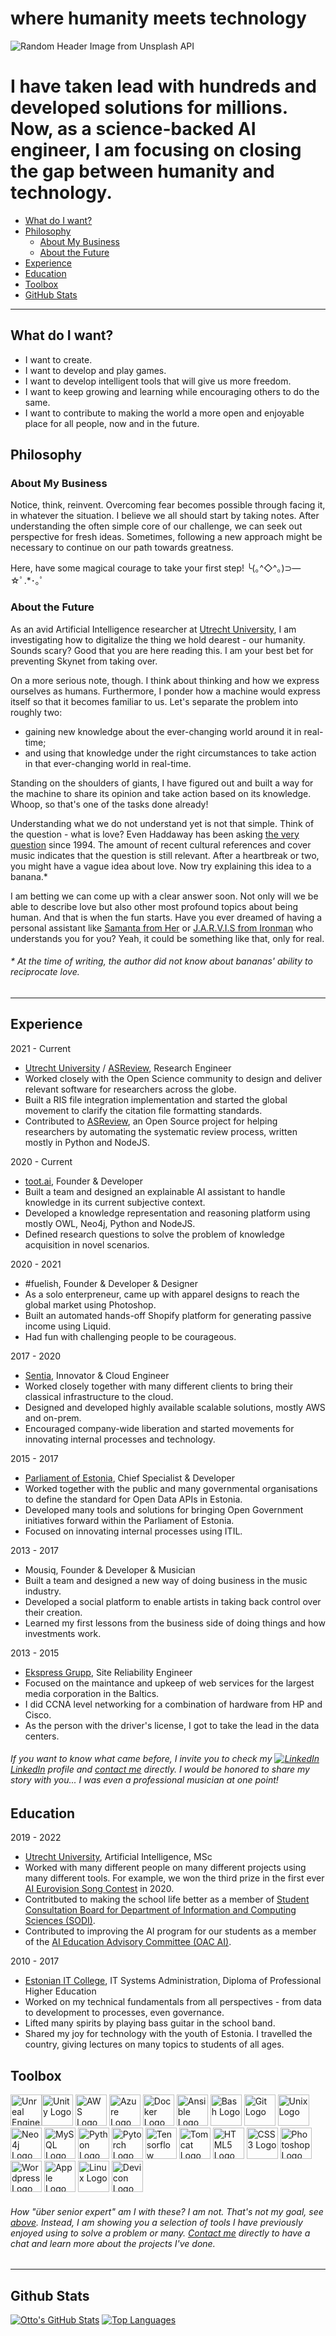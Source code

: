 # where humanity meets technology
![Random Header Image from Unsplash API](https://source.unsplash.com/1000x200/?humanity,technology,gaming,ai)
# I have taken lead with hundreds and developed solutions for millions. Now, as a science-backed AI engineer, I am focusing on closing the gap between humanity and technology.

- [What do I want?](#what-do-i-want)
- [Philosophy](#philosophy)
  - [About My Business](#about-my-business)
  - [About the Future](#about-the-future)
- [Experience](#experience)
- [Education](#education)
- [Toolbox](#toolbox)
- [GitHub Stats](#github-stats)

---

## What do I want?
- I want to create.
- I want to develop and play games.
- I want to develop intelligent tools that will give us more freedom.
- I want to keep growing and learning while encouraging others to do the same.
- I want to contribute to making the world a more open and enjoyable place for all people, now and in the future.

## Philosophy

### About My Business
Notice, think, reinvent. Overcoming fear becomes possible through facing it, in whatever the situation. I believe we all should start by taking notes. After understanding the often simple core of our challenge, we can seek out perspective for fresh ideas. Sometimes, following a new approach might be necessary to continue on our path towards greatness.

Here, have some magical courage to take your first step! ╰(｡^◇^｡)⊃—☆ﾟ.*･｡ﾟ

### About the Future
As an avid Artificial Intelligence researcher at [Utrecht University](https://www.uu.nl/masters/en/artificial-intelligence), I am investigating how to digitalize the thing we hold dearest - our humanity. Sounds scary? Good that you are here reading this. I am your best bet for preventing Skynet from taking over.

On a more serious note, though. I think about thinking and how we express ourselves as humans. Furthermore, I ponder how a machine would express itself so that it becomes familiar to us. Let's separate the problem into roughly two:
- gaining new knowledge about the ever-changing world around it in real-time;
- and using that knowledge under the right circumstances to take action in that ever-changing world in real-time.

Standing on the shoulders of giants, I have figured out and built a way for the machine to share its opinion and take action based on its knowledge. Whoop, so that's one of the tasks done already!

Understanding what we do not understand yet is not that simple. Think of the question - what is love? Even Haddaway has been asking [the very question](https://www.youtube.com/watch?v=HEXWRTEbj1I) since 1994. The amount of recent cultural references and cover music indicates that the question is still relevant. After a heartbreak or two, you might have a vague idea about love. Now try explaining this idea to a banana.*

I am betting we can come up with a clear answer soon. Not only will we be able to describe love but also other most profound topics about being human. And that is when the fun starts. Have you ever dreamed of having a personal assistant like [Samanta from Her](https://www.charactour.com/hub/characters/view/Samantha.Her) or [J.A.R.V.I.S from Ironman](https://en.wikipedia.org/wiki/J.A.R.V.I.S.) who understands you for you? Yeah, it could be something like that, only for real.


###### _\* At the time of writing, the author did not know about bananas' ability to reciprocate love._

---

## Experience

2021 - Current 
- [Utrecht University](https://www.uu.nl/en) / [ASReview](https://asreview.nl), Research Engineer
- Worked closely with the Open Science community to design and deliver relevant software for researchers across the globe.
- Built a RIS file integration implementation and started the global movement to clarify the citation file formatting standards.
- Contributed to [ASReview](https://github.com/asreview/asreview), an Open Source project for helping researchers by automating the systematic review process, written mostly in Python and NodeJS.

2020 - Current
- [toot.ai](https://toot-ai.github.io/toot.ai/), Founder & Developer
- Built a team and designed an explainable AI assistant to handle knowledge in its current subjective context.
- Developed a knowledge representation and reasoning platform using mostly OWL, Neo4j, Python and NodeJS.
- Defined research questions to solve the problem of knowledge acquisition in novel scenarios.

2020 - 2021
- #fuelish, Founder & Developer & Designer
- As a solo enterpreneur, came up with apparel designs to reach the global market using Photoshop.
- Built an automated hands-off Shopify platform for generating passive income using Liquid.
- Had fun with challenging people to be courageous.

2017 - 2020
- [Sentia](https://sentia.com), Innovator & Cloud Engineer
- Worked closely together with many different clients to bring their classical infrastructure to the cloud.
- Designed and developed highly available scalable solutions, mostly AWS and on-prem.
- Encouraged company-wide liberation and started movements for innovating internal processes and technology.

2015 - 2017
- [Parliament of Estonia](https://www.riigikogu.ee/en/), Chief Specialist & Developer
- Worked together with the public and many governmental organisations to define the standard for Open Data APIs in Estonia.
- Developed many tools and solutions for bringing Open Government initiatives forward within the Parliament of Estonia.
- Focused on innovating internal processes using ITIL.

2013 - 2017
- Mousiq, Founder & Developer & Musician
- Built a team and designed a new way of doing business in the music industry.
- Developed a social platform to enable artists in taking back control over their creation.
- Learned my first lessons from the business side of doing things and how investments work.

2013 - 2015
- [Ekspress Grupp](https://www.egrupp.ee/en/), Site Reliability Engineer
- Focused on the maintance and upkeep of web services for the largest media corporation in the Baltics.
- I did CCNA level networking for a combination of hardware from HP and Cisco.
- As the person with the driver's license, I got to take the lead in the data centers.

###### _If you want to know what came before, I invite you to check my [![LinkedIn](https://i.stack.imgur.com/gVE0j.png) LinkedIn](https://www.linkedin.com/in/ottomattas/) profile and [contact me](mailto:otto.mattas@eesti.ee) directly. I would be honored to share my story with you... I was even a professional musician at one point!_

## Education

2019 - 2022
- [Utrecht University](https://www.uu.nl/masters/en/artificial-intelligence), Artificial Intelligence, MSc
- Worked with many different people on many different projects using many different tools. For example, we won the third prize in the first ever [AI Eurovision Song Contest](https://www.vprobroadcast.com/titles/ai-songcontest/teams/the-netherlands-1.html) in 2020.
- Contritbuted to making the school life better as a member of [Student Consultation Board for Department of Information and Computing Sciences (SODI)](https://sodi.nl).
- Contributed to improving the AI program for our students as a member of the [AI Education Advisory Committee (OAC AI)](https://students.uu.nl/en/science/artificial-intelligence/contact/education-advisory-committee).

2010 - 2017
- [Estonian IT College](https://taltech.ee/en/itcollege), IT Systems Administration, Diploma of Professional Higher Education
- Worked on my technical fundamentals from all perspectives - from data to development to processes, even governance.
- Lifted many spirits by playing bass guitar in the school band.
- Shared my joy for technology with the youth of Estonia. I travelled the country, giving lectures on many topics to students of all ages.

## Toolbox

<img src="https://icon-library.com/images/unreal-engine-icon/unreal-engine-icon-6.jpg" alt="Unreal Engine Logo" width="50" height="50"/><img src="https://cdn.jsdelivr.net/gh/ottomattas/devicon/icons/unity/unity-original.svg" alt="Unity Logo" width="50" height="50"/>
<img src="https://cdn.jsdelivr.net/gh/ottomattas/devicon/icons/amazonwebservices/amazonwebservices-original.svg" alt="AWS Logo" width="50" height="50"/>
<img src="https://cdn.jsdelivr.net/gh/ottomattas/devicon/icons/azure/azure-original.svg" alt="Azure Logo" width="50" height="50"/>
<img src="https://cdn.jsdelivr.net/gh/ottomattas/devicon/icons/docker/docker-plain.svg" alt="Docker Logo" width="50" height="50"/>
<img src="https://antonchirkov.ru/wp-content/uploads/2019/03/kisspng-ansible-devops-toolchain-software-deployment-trian-logo-beta-5b61fd61e474d6.9474899115331485139358-e1552844693154.png" alt="Ansible Logo" width="50" height="50"/>
<img src="https://cdn.jsdelivr.net/gh/ottomattas/devicon/icons/bash/bash-original.svg" alt="Bash Logo" width="50" height="50"/>
<img src="https://cdn.jsdelivr.net/gh/ottomattas/devicon/icons/git/git-plain.svg" alt="Git Logo" width="50" height="50"/>
<img src="https://cdn.jsdelivr.net/gh/ottomattas/devicon/icons/unix/unix-original.svg" alt="Unix Logo" width="50" height="50"/>
<img src="https://cdn.jsdelivr.net/gh/ottomattas/devicon/icons/neo4j/neo4j-original.svg" alt="Neo4j Logo" width="50" height="50"/>
<img src="https://cdn.jsdelivr.net/gh/ottomattas/devicon/icons/mysql/mysql-plain.svg" alt="MySQL Logo" width="50" height="50"/>
<img src="https://cdn.jsdelivr.net/gh/ottomattas/devicon/icons/python/python-original.svg" alt="Python Logo" width="50" height="50"/>
<img src="https://upload.wikimedia.org/wikipedia/commons/thumb/1/10/PyTorch_logo_icon.svg/635px-PyTorch_logo_icon.svg.png" alt="Pytorch Logo" width="50" height="50"/>
<img src="https://cdn.jsdelivr.net/gh/ottomattas/devicon/icons/tensorflow/tensorflow-original.svg" alt="Tensorflow Logo" width="50" height="50"/>
<img src="https://cdn.jsdelivr.net/gh/ottomattas/devicon/icons/tomcat/tomcat-original.svg" alt="Tomcat Logo" width="50" height="50"/>
<img src="https://cdn.jsdelivr.net/gh/ottomattas/devicon/icons/html5/html5-plain.svg" alt="HTML5 Logo" width="50" height="50"/>
<img src="https://cdn.jsdelivr.net/gh/ottomattas/devicon/icons/css3/css3-plain.svg" alt="CSS3 Logo" width="50" height="50"/>
<img src="https://cdn.jsdelivr.net/gh/ottomattas/devicon/icons/photoshop/photoshop-line.svg" alt="Photoshop Logo" width="50" height="50"/>
<img src="https://cdn.jsdelivr.net/gh/ottomattas/devicon/icons/wordpress/wordpress-plain.svg" alt="Wordpress Logo" width="50" height="50"/>
<img src="https://cdn.jsdelivr.net/gh/ottomattas/devicon/icons/apple/apple-original.svg" alt="Apple Logo" width="50" height="50"/>
<img src="https://cdn.jsdelivr.net/gh/ottomattas/devicon/icons/linux/linux-original.svg" alt="Linux Logo" width="50" height="50"/>
<img src="https://cdn.jsdelivr.net/gh/ottomattas/devicon/icons/devicon/devicon-original.svg" alt="Devicon Logo" width="50" height="50"/>

###### _How "über senior expert" am I with these? I am not. That's not my goal, see [above](#what-do-i-want). Instead, I am showing you a selection of tools I have previously enjoyed using to solve a problem or many. [Contact me](mailto:otto.mattas@eesti.ee) directly to have a chat and learn more about the projects I've done._
---

## Github Stats
[![Otto's GitHub Stats](https://github-readme-stats.vercel.app/api?username=ottomattas&theme=dark&show_icons=true&hide=stars&hide_border=true&include_all_commits=true)](https://github.com/anuraghazra/github-readme-stats)
[![Top Languages](https://github-readme-stats.vercel.app/api/top-langs/?username=ottomattas&theme=dark&layout=compact&hide=html,css&hide_border=true)](https://github.com/anuraghazra/github-readme-stats)

